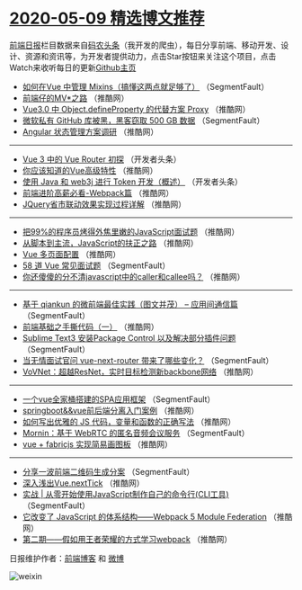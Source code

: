 # [2020-05-09 精选博文推荐](https://toutiao.qdkfweb.cn/date/2020/05/09)

[前端日报](https://qdkfweb.cn/c/news)栏目数据来自[码农头条](https://toutiao.qdkfweb.cn/)（我开发的爬虫），每日分享前端、移动开发、设计、资源和资讯等，为开发者提供动力，点击Star按钮来关注这个项目，点击Watch来收听每日的更新[Github主页](https://github.com/kujian/frontendDaily)
* [如何在Vue 中管理 Mixins（搞懂这两点就足够了）](https://toutiao.qdkfweb.cn/141975.html) （SegmentFault）
* [前端仔的MV*之路](https://toutiao.qdkfweb.cn/141986.html) （推酷网）
* [Vue3.0 中 Object.defineProperty 的代替方案 Proxy](https://toutiao.qdkfweb.cn/141997.html) （推酷网）
* [微软私有 GitHub 库被黑，黑客窃取 500 GB 数据](https://toutiao.qdkfweb.cn/141976.html) （SegmentFault）
* [Angular 状态管理方案调研](https://toutiao.qdkfweb.cn/141987.html) （推酷网）

***
* [Vue 3 中的 Vue Router 初探](https://toutiao.qdkfweb.cn/141977.html) （开发者头条）
* [你应该知道的Vue高级特性](https://toutiao.qdkfweb.cn/141988.html) （推酷网）
* [使用 Java 和 web3j 进行 Token 开发（概述）](https://toutiao.qdkfweb.cn/141978.html) （开发者头条）
* [前端进阶高薪必看-Webpack篇](https://toutiao.qdkfweb.cn/141989.html) （推酷网）
* [JQuery省市联动效果实现过程详解](https://toutiao.qdkfweb.cn/141990.html) （推酷网）

***
* [把99%的程序员烤得外焦里嫩的JavaScript面试题](https://toutiao.qdkfweb.cn/141992.html) （推酷网）
* [从脚本到主流，JavaScript的扶正之路](https://toutiao.qdkfweb.cn/141993.html) （推酷网）
* [Vue 多页面配置](https://toutiao.qdkfweb.cn/141994.html) （推酷网）
* [58 道 Vue 常见面试题](https://toutiao.qdkfweb.cn/141973.html) （SegmentFault）
* [你还傻傻的分不清javascript中的caller和callee吗？](https://toutiao.qdkfweb.cn/141995.html) （推酷网）

***
* [基于 qiankun 的微前端最佳实践（图文并茂） &#8211; 应用间通信篇](https://toutiao.qdkfweb.cn/141974.html) （SegmentFault）
* [前端基础之手撕代码（一）](https://toutiao.qdkfweb.cn/141996.html) （推酷网）
* [Sublime Text3 安装Package  Control 以及解决部分插件问题](https://toutiao.qdkfweb.cn/141967.html) （SegmentFault）
* [当无情面试官问 vue-next-router 带来了哪些变化？](https://toutiao.qdkfweb.cn/141968.html) （SegmentFault）
* [VoVNet：超越ResNet，实时目标检测新backbone网络](https://toutiao.qdkfweb.cn/141979.html) （推酷网）

***
* [一个vue全家桶搭建的SPA应用框架](https://toutiao.qdkfweb.cn/141969.html) （SegmentFault）
* [springboot&amp;&amp;vue前后端分离入门案例](https://toutiao.qdkfweb.cn/141980.html) （推酷网）
* [如何写出优雅的 JS 代码，变量和函数的正确写法](https://toutiao.qdkfweb.cn/141991.html) （推酷网）
* [Mornin：基于 WebRTC 的匿名音频会议服务](https://toutiao.qdkfweb.cn/141970.html) （SegmentFault）
* [vue + fabricjs 实现简易画图板](https://toutiao.qdkfweb.cn/141981.html) （推酷网）

***
* [分享一波前端二维码生成分案](https://toutiao.qdkfweb.cn/141971.html) （SegmentFault）
* [深入浅出Vue.nextTick](https://toutiao.qdkfweb.cn/141982.html) （推酷网）
* [实战 | 从零开始使用JavaScript制作自己的命令行(CLI工具)](https://toutiao.qdkfweb.cn/141972.html) （SegmentFault）
* [它改变了 JavaScript 的体系结构——Webpack 5 Module Federation](https://toutiao.qdkfweb.cn/141983.html) （推酷网）
* [第二期——假如用王者荣耀的方式学习webpack](https://toutiao.qdkfweb.cn/141984.html) （推酷网）

日报维护作者：[前端博客](https://qdkfweb.cn/) 和 [微博](https://qdkfweb.cn/go/weibo)

![weixin](https://user-images.githubusercontent.com/3055447/38468989-651132ac-3b80-11e8-8e6b-15122322a9d7.png)